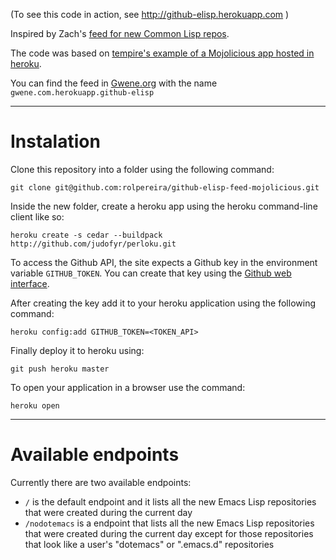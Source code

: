 
(To see this code in action, see http://github-elisp.herokuapp.com )

Inspired by Zach's
[feed for new Common Lisp repos](http://xach.livejournal.com/298220.html).

The code was based on [tempire's example of a Mojolicious app hosted in heroku](http://tempire.github.io/mojolicious-command-deploy-heroku/).

You can find the feed in [Gwene.org](http://gwene.org) with the name `gwene.com.herokuapp.github-elisp`

-------------------------------------------------------------------------------

# Instalation #

Clone this repository into a folder using the following command:

    git clone git@github.com:rolpereira/github-elisp-feed-mojolicious.git


Inside the new folder, create a heroku app using the heroku command-line client like so:

    heroku create -s cedar --buildpack http://github.com/judofyr/perloku.git


To access the Github API, the site expects a Github key in the environment variable `GITHUB_TOKEN`. You can create that key using the [Github web interface](https://help.github.com/articles/creating-an-access-token-for-command-line-use).


After creating the key add it to your heroku application using the following command:

    heroku config:add GITHUB_TOKEN=<TOKEN_API>


Finally deploy it to heroku using:

    git push heroku master


To open your application in a browser use the command:

    heroku open


-------------------------------------------------------------------------------

# Available endpoints #

Currently there are two available endpoints:

- `/` is the default endpoint and it lists all the new Emacs Lisp repositories that were created during the current day
- `/nodotemacs` is a endpoint that lists all the new Emacs Lisp repositories that were created during the current day except for those repositories that look like a user's "dotemacs" or ".emacs.d" repositories
